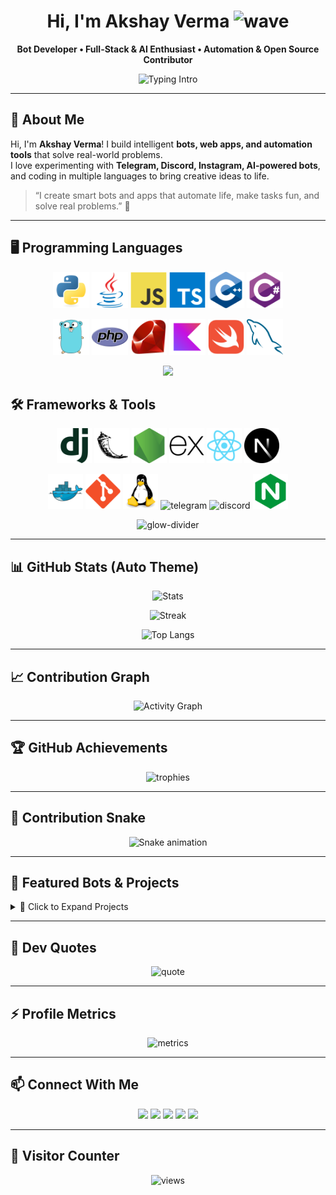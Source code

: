 <!-- Title + Animated Wave -->
<h1 align="center">
  Hi, I'm Akshay Verma 
  <img src="https://raw.githubusercontent.com/MartinHeinz/MartinHeinz/master/wave.gif" alt="wave" width="28" height="28"/>
</h1>

<p align="center">
  <b>Bot Developer • Full-Stack & AI Enthusiast • Automation & Open Source Contributor</b>
</p>

<!-- THEME-AWARE BANNER (Animated Typing) -->
<p align="center">
  <picture>
    <source media="(prefers-color-scheme: dark)" srcset="https://readme-typing-svg.herokuapp.com?font=Fira+Code&weight=600&size=24&duration=2600&pause=700&color=00F7A2&center=true&vCenter=true&multiline=true&width=800&height=90&lines=Akshay+Verma;Bot+Developer+%7C+AI+Enthusiast;Automation+%26+Open+Source+Contributor">
    <img alt="Typing Intro" src="https://readme-typing-svg.herokuapp.com?font=Fira+Code&weight=600&size=24&duration=2600&pause=700&color=0A66C2&center=true&vCenter=true&multiline=true&width=800&height=90&lines=Akshay+Verma;Bot+Developer+%7C+AI+Enthusiast;Automation+%26+Open+Source+Contributor">
  </picture>
</p>

---

## 🌈 About Me

Hi, I'm **Akshay Verma**! I build intelligent **bots, web apps, and automation tools** that solve real-world problems.  
I love experimenting with **Telegram, Discord, Instagram, AI-powered bots**, and coding in multiple languages to bring creative ideas to life.

> “I create smart bots and apps that automate life, make tasks fun, and solve real problems.” 🤖

---

## 🖥️ Programming Languages

<!-- Animated/Glowing Icon Belt (Theme-aware where useful) -->
<p align="center">
  <!-- Row 1 -->
  <picture>
    <source media="(prefers-color-scheme: dark)" srcset="https://raw.githubusercontent.com/devicons/devicon/master/icons/python/python-original.svg">
    <img src="https://raw.githubusercontent.com/devicons/devicon/master/icons/python/python-original.svg" alt="python" width="58" height="58">
  </picture>
  <img src="https://raw.githubusercontent.com/devicons/devicon/master/icons/java/java-original.svg" alt="java" width="58" height="58">
  <img src="https://raw.githubusercontent.com/devicons/devicon/master/icons/javascript/javascript-original.svg" alt="javascript" width="58" height="58">
  <img src="https://raw.githubusercontent.com/devicons/devicon/master/icons/typescript/typescript-original.svg" alt="typescript" width="58" height="58">
  <img src="https://raw.githubusercontent.com/devicons/devicon/master/icons/cplusplus/cplusplus-original.svg" alt="cplusplus" width="58" height="58">
  <img src="https://raw.githubusercontent.com/devicons/devicon/master/icons/csharp/csharp-original.svg" alt="csharp" width="58" height="58">
</p>
<p align="center">
  <!-- Row 2 -->
  <img src="https://raw.githubusercontent.com/devicons/devicon/master/icons/go/go-original.svg" alt="go" width="58" height="58">
  <img src="https://raw.githubusercontent.com/devicons/devicon/master/icons/php/php-original.svg" alt="php" width="58" height="58">
  <img src="https://raw.githubusercontent.com/devicons/devicon/master/icons/ruby/ruby-original.svg" alt="ruby" width="58" height="58">
  <img src="https://raw.githubusercontent.com/devicons/devicon/master/icons/kotlin/kotlin-original.svg" alt="kotlin" width="58" height="58">
  <img src="https://raw.githubusercontent.com/devicons/devicon/master/icons/swift/swift-original.svg" alt="swift" width="58" height="58">
  <img src="https://raw.githubusercontent.com/devicons/devicon/master/icons/mysql/mysql-original.svg" alt="sql" width="58" height="58">
</p>

<!-- Subtle animated divider -->
<p align="center">
  <img src="https://capsule-render.vercel.app/api?type=rect&color=gradient&height=2&section=header&reversal=true"/>
</p>

## 🛠️ Frameworks & Tools

<p align="center">
  <!-- Row 1 -->
  <img src="https://raw.githubusercontent.com/devicons/devicon/master/icons/django/django-plain.svg" alt="django" width="56" height="56">
  <img src="https://raw.githubusercontent.com/devicons/devicon/master/icons/flask/flask-original.svg" alt="flask" width="56" height="56">
  <img src="https://raw.githubusercontent.com/devicons/devicon/master/icons/nodejs/nodejs-original.svg" alt="nodejs" width="56" height="56">
  <img src="https://raw.githubusercontent.com/devicons/devicon/master/icons/express/express-original.svg" alt="express" width="56" height="56">
  <img src="https://raw.githubusercontent.com/devicons/devicon/master/icons/react/react-original.svg" alt="react" width="56" height="56">
  <img src="https://raw.githubusercontent.com/devicons/devicon/master/icons/nextjs/nextjs-original.svg" alt="nextjs" width="56" height="56">
</p>
<p align="center">
  <!-- Row 2 -->
  <img src="https://raw.githubusercontent.com/devicons/devicon/master/icons/docker/docker-original.svg" alt="docker" width="56" height="56">
  <img src="https://raw.githubusercontent.com/devicons/devicon/master/icons/git/git-original.svg" alt="git" width="56" height="56">
  <img src="https://raw.githubusercontent.com/devicons/devicon/master/icons/linux/linux-original.svg" alt="linux" width="56" height="56">
  <img src="https://raw.githubusercontent.com/devicons/devicon/master/icons/telegram/telegram-original.svg" alt="telegram" width="56" height="56">
  <img src="https://raw.githubusercontent.com/devicons/devicon/master/icons/discord/discord-original.svg" alt="discord" width="56" height="56">
  <img src="https://raw.githubusercontent.com/devicons/devicon/master/icons/nginx/nginx-original.svg" alt="nginx" width="56" height="56">
</p>

<!-- “Glow” accent GIF (subtle) -->
<p align="center">
  <img alt="glow-divider" src="https://github.com/kyechan99/capsule-render/blob/master/src/assets/wave.gif?raw=true" height="20">
</p>

---

## 📊 GitHub Stats (Auto Theme)

<p align="center">
  <picture>
    <source media="(prefers-color-scheme: dark)" srcset="https://github-readme-stats.vercel.app/api?username=akshayverma3685&show_icons=true&theme=tokyonight&hide_border=true">
    <img alt="Stats" src="https://github-readme-stats.vercel.app/api?username=akshayverma3685&show_icons=true&theme=default&hide_border=true">
  </picture>
</p>

<p align="center">
  <picture>
    <source media="(prefers-color-scheme: dark)" srcset="https://github-readme-streak-stats.herokuapp.com?user=akshayverma3685&theme=tokyonight&hide_border=true">
    <img alt="Streak" src="https://github-readme-streak-stats.herokuapp.com?user=akshayverma3685&theme=default&hide_border=true">
  </picture>
</p>

<p align="center">
  <picture>
    <source media="(prefers-color-scheme: dark)" srcset="https://github-readme-stats.vercel.app/api/top-langs/?username=akshayverma3685&layout=compact&theme=tokyonight&hide_border=true">
    <img alt="Top Langs" src="https://github-readme-stats.vercel.app/api/top-langs/?username=akshayverma3685&layout=compact&theme=default&hide_border=true">
  </picture>
</p>

---

## 📈 Contribution Graph

<p align="center">
  <picture>
    <source media="(prefers-color-scheme: dark)" srcset="https://github-readme-activity-graph.vercel.app/graph?username=akshayverma3685&theme=react-dark">
    <img alt="Activity Graph" src="https://github-readme-activity-graph.vercel.app/graph?username=akshayverma3685&theme=minimal">
  </picture>
</p>

---

## 🏆 GitHub Achievements

<p align="center">
  <picture>
    <source media="(prefers-color-scheme: dark)" srcset="https://github-profile-trophy.vercel.app/?username=akshayverma3685&theme=tokyonight&row=1&column=6&no-frame=true">
    <img alt="trophies" src="https://github-profile-trophy.vercel.app/?username=akshayverma3685&theme=flat&row=1&column=6&no-frame=true">
  </picture>
</p>

---

## 🐍 Contribution Snake

<p align="center">
  <picture>
    <source media="(prefers-color-scheme: dark)" srcset="https://github.com/akshayverma3685/akshayverma3685/blob/output/github-contribution-grid-snake-dark.svg">
    <img alt="Snake animation" src="https://github.com/akshayverma3685/akshayverma3685/blob/output/github-contribution-grid-snake.svg">
  </picture>
</p>

---

## 🌟 Featured Bots & Projects
<details>
  <summary>🚀 Click to Expand Projects</summary>

  - **SocialPipe Bot** → Multi-social hub bot managing all accounts via Telegram  
  - **AI Chatbot** → Intelligent AI chatbot for Telegram & Discord  
  - **Instagram Auto Bot** → Friendly automation & DM handling bot for Instagram  

</details>

---

## 📰 Dev Quotes

<p align="center">
  <picture>
    <source media="(prefers-color-scheme: dark)" srcset="https://quotes-github-readme.vercel.app/api?type=horizontal&theme=radical">
    <img alt="quote" src="https://quotes-github-readme.vercel.app/api?type=horizontal&theme=light">
  </picture>
</p>

---

## ⚡ Profile Metrics

<p align="center">
  <picture>
    <source media="(prefers-color-scheme: dark)" srcset="https://metrics.lecoq.io/akshayverma3685?template=classic&base.indepth=true&base.hireable=true&config.timezone=Asia%2FCalcutta&theme=nightowl">
    <img alt="metrics" src="https://metrics.lecoq.io/akshayverma3685?template=classic&base.indepth=true&base.hireable=true&config.timezone=Asia%2FCalcutta&theme=classic">
  </picture>
</p>

---

## 📫 Connect With Me

<p align="center">
  <a href="https://t.me/akshayverma0212"><img src="https://img.shields.io/badge/Telegram-2CA5E0?style=for-the-badge&logo=telegram&logoColor=white" /></a>
  <a href="https://github.com/akshayverma3685"><img src="https://img.shields.io/badge/GitHub-181717?style=for-the-badge&logo=github&logoColor=white" /></a>
  <a href="https://instagram.com/akshayverma_0212"><img src="https://img.shields.io/badge/Instagram-E4405F?style=for-the-badge&logo=instagram&logoColor=white" /></a>
  <a href="https://www.snapchat.com/add/akshayverma0212"><img src="https://img.shields.io/badge/Snapchat-FFFC00?style=for-the-badge&logo=snapchat&logoColor=black" /></a>
  <a href="https://linkedin.com/in/"><img src="https://img.shields.io/badge/LinkedIn-0A66C2?style=for-the-badge&logo=linkedin&logoColor=white" /></a>
</p>

---

## 👀 Visitor Counter

<p align="center">
  <img src="https://komarev.com/ghpvc/?username=akshayverma3685&label=Profile%20Views&color=blue&style=flat-square" alt="views">
</p>
